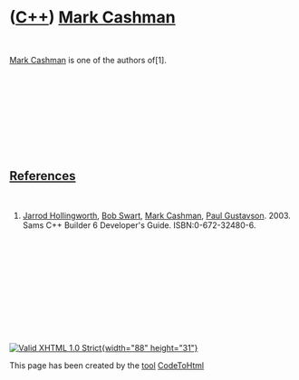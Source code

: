 



 

 

 

 

 

([C++](Cpp.htm)) [Mark Cashman](CppMarkCashman.htm)
===================================================

 

[Mark Cashman](CppMarkCashman.htm) is one of the authors of\[1\].

 

 

 

 

 

[References](CppReferences.htm)
-------------------------------

 

1.  [Jarrod Hollingworth](CppJarrodHollingworth.htm), [Bob
    Swart](CppBobSwart.htm), [Mark Cashman](CppMarkCashman.htm), [Paul
    Gustavson](CppPaulGustavson.htm). 2003. Sams C++ Builder 6
    Developer's Guide. ISBN:0-672-32480-6.

 

 

 

 

 





 

[![Valid XHTML 1.0 Strict](valid-xhtml10.png){width="88"
height="31"}](http://validator.w3.org/check?uri=referer)

This page has been created by the [tool](Tools.htm)
[CodeToHtml](ToolCodeToHtml.htm)
